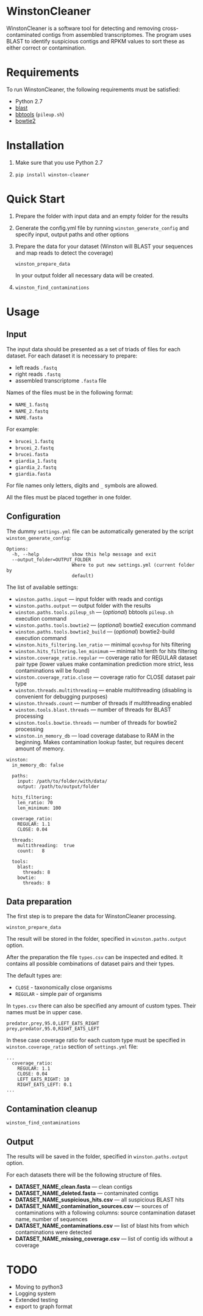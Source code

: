 # WinstonCleaner
WinstonCleaner is a software tool for detecting and removing cross-contaminated 
contigs from assembled transcriptomes. The program uses BLAST to identify 
suspicious contigs and RPKM values to sort these as either correct or 
contamination. 

# Requirements

To run WinstonCleaner, the following requirements must be satisfied:
* Python 2.7
* [blast](https://blast.ncbi.nlm.nih.gov/Blast.cgi)
* [bbtools](https://jgi.doe.gov/data-and-tools/bbtools/) (`pileup.sh`)
* [bowtie2](http://bowtie-bio.sourceforge.net/bowtie2/index.shtml)

# Installation

1. Make sure that you use Python 2.7

1. `pip install winston-cleaner`

# Quick Start
1. Prepare the folder with input data and an empty folder for the results
1. Generate the config.yml file by running `winston_generate_config` and specify input, output paths and other options
1. Prepare the data for your dataset (Winston will BLAST your sequences and map reads to detect the coverage)

    `winston_prepare_data`

    In your output folder all necessary data will be created.

1. `winston_find_contaminations`

# Usage
## Input
The input data should be presented as a set of triads of files for each dataset.
For each dataset it is necessary to prepare:
* left reads `.fastq`
* right reads `.fastq`
* assembled transcriptome `.fasta` file

Names of the files must be in the following format:
* `NAME_1.fastq`
* `NAME_2.fastq`
* `NAME.fasta`

For example:
* `brucei_1.fastq`
* `brucei_2.fastq`
* `brucei.fasta`
* `giardia_1.fastq`
* `giardia_2.fastq`
* `giardia.fasta`

For file names only letters, digits and `_` symbols are allowed.

All the files must be placed together in one folder.

## Configuration

The dummy `settings.yml` file can be automatically generated by the script `winston_generate_config`:

```
Options:
  -h, --help            show this help message and exit
  --output_folder=OUTPUT_FOLDER
                        Where to put new settings.yml (current folder by
                        default)
```

The list of available settings:
* `winston.paths.input` &mdash; input folder with reads and contigs
* `winston.paths.output` &mdash; output folder with the results
* `winston.paths.tools.pileup_sh` &mdash; (_optional_) bbtools `pileup.sh` execution command
* `winston.paths.tools.bowtie2` &mdash; (_optional_) bowtie2 execution command
* `winston.paths.tools.bowtie2_build` &mdash; (_optional_) bowtie2-build execution command
* `winston.hits_filtering.len_ratio` &mdash; minimal `qcovhsp` for hits filtering
* `winston.hits_filtering.len_minimum` &mdash; minimal hit lenth for hits filtering
* `winston.coverage_ratio.regular` &mdash; coverage ratio for REGULAR dataset pair type 
(lower values make contamination prediction more strict, less contaminations will be found)
* `winston.coverage_ratio.close` &mdash; coverage ratio for CLOSE dataset pair type
* `winston.threads.multithreading` &mdash; enable multithreading (disabling is convenient for debugging purposes)
* `winston.threads.count` &mdash; number of threads if multithreading enabled
* `winston.tools.blast.threads` &mdash; number of threads for BLAST processing
* `winston.tools.bowtie.threads` &mdash; number of threads for bowtie2 processing
* `winston.in_memory_db` &mdash; load coverage database to RAM in the beginning. 
Makes contamination lookup faster, but requires decent amount of memory.

```
winston:
  in_memory_db: false

  paths:
    input: /path/to/folder/with/data/
    output: /path/to/output/folder

  hits_filtering:
    len_ratio: 70
    len_minimum: 100

  coverage_ratio:
    REGULAR: 1.1
    CLOSE: 0.04

  threads:
    multithreading:  true
    count:   8

  tools:
    blast:
      threads: 8
    bowtie:
      threads: 8
```

## Data preparation
The first step is to prepare the data for WinstonCleaner processing.

`winston_prepare_data`

The result will be stored in the folder, specified in `winston.paths.output` option.

After the preparation the file `types.csv` can be inspected and edited.
It contains all possible combinations of dataset pairs and their types.

The default types are:
* `CLOSE` - taxonomically close organisms
* `REGULAR` - simple pair of organisms

In `types.csv` there can also be specified any amount of custom types.
Their names must be in upper case. 

```
predator,prey,95.0,LEFT_EATS_RIGHT
prey,predator,95.0,RIGHT_EATS_LEFT
``` 

In these case coverage ratio for each custom type must be specified in `winston.coverage_ratio` section of
 `settings.yml` file:
 
```
...
  coverage_ratio:
    REGULAR: 1.1
    CLOSE: 0.04
    LEFT_EATS_RIGHT: 10
    RIGHT_EATS_LEFT: 0.1
...
```


## Contamination cleanup

`winston_find_contaminations`

## Output

The results will be saved in the folder, specified in `winston.paths.output` option.

For each datasets there will be the following structure of files.

* **DATASET_NAME_clean.fasta** &mdash; clean contigs
* **DATASET_NAME_deleted.fasta** &mdash; contaminated contigs
* **DATASET_NAME_suspicious_hits.csv** &mdash; all suspicious BLAST hits
* **DATASET_NAME_contamination_sources.csv** &mdash; 
sources of contaminations with a following columns: source contamination dataset name, number of sequences
* **DATASET_NAME_contaminations.csv** &mdash; list of blast hits from which contaminations were detected
* **DATASET_NAME_missing_coverage.csv** &mdash; list of contig ids without a coverage


# TODO
* Moving to python3
* Logging system
* Extended testing
* export to graph format
